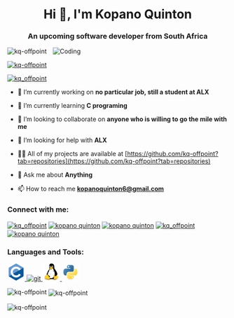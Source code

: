 
<h1 align="center">Hi 👋, I'm Kopano Quinton</h1>
<h3 align="center">An upcoming software developer from South Africa</h3>
<img align="right" alt="Coding" width="400" src="https://i.pinimg.com/originals/e4/26/70/e426702edf874b181aced1e2fa5c6cde.gif">

<p align="left"> <img src="https://komarev.com/ghpvc/?username=kq-offpoint&label=Profile%20views&color=0e75b6&style=flat" alt="kq-offpoint" /> </p>

<p align="left"> <a href="https://github.com/ryo-ma/github-profile-trophy"><img src="https://github-profile-trophy.vercel.app/?username=kq-offpoint" alt="kq-offpoint" /></a> </p>

<p align="left"> <a href="https://twitter.com/kq_offpoint" target="blank"><img src="https://img.shields.io/twitter/follow/kq_offpoint?logo=twitter&style=for-the-badge" alt="kq_offpoint" /></a> </p>

- 🔭 I’m currently working on **no particular job, still a student at ALX**

- 🌱 I’m currently learning **C programing**

- 👯 I’m looking to collaborate on **anyone who is willing to go the mile with me**

- 🤝 I’m looking for help with **ALX**

- 👨‍💻 All of my projects are available at [https://github.com/kq-offpoint?tab=repositories](https://github.com/kq-offpoint?tab=repositories)

- 💬 Ask me about **Anything**

- 📫 How to reach me **kopanoquinton6@gmail.com**

<h3 align="left">Connect with me:</h3>
<p align="left">
<a href="https://twitter.com/kq_offpoint" target="blank"><img align="center" src="https://raw.githubusercontent.com/rahuldkjain/github-profile-readme-generator/master/src/images/icons/Social/twitter.svg" alt="kq_offpoint" height="30" width="40" /></a>
<a href="https://linkedin.com/in/kopano quinton" target="blank"><img align="center" src="https://raw.githubusercontent.com/rahuldkjain/github-profile-readme-generator/master/src/images/icons/Social/linked-in-alt.svg" alt="kopano quinton" height="30" width="40" /></a>
<a href="https://fb.com/kopano quinton" target="blank"><img align="center" src="https://raw.githubusercontent.com/rahuldkjain/github-profile-readme-generator/master/src/images/icons/Social/facebook.svg" alt="kopano quinton" height="30" width="40" /></a>
<a href="https://instagram.com/kq_offpoint" target="blank"><img align="center" src="https://raw.githubusercontent.com/rahuldkjain/github-profile-readme-generator/master/src/images/icons/Social/instagram.svg" alt="kq_offpoint" height="30" width="40" /></a>
<a href="https://www.youtube.com/c/kopano quinton" target="blank"><img align="center" src="https://raw.githubusercontent.com/rahuldkjain/github-profile-readme-generator/master/src/images/icons/Social/youtube.svg" alt="kopano quinton" height="30" width="40" /></a>
</p>

<h3 align="left">Languages and Tools:</h3>
<p align="left"> <a href="https://www.cprogramming.com/" target="_blank" rel="noreferrer"> <img src="https://raw.githubusercontent.com/devicons/devicon/master/icons/c/c-original.svg" alt="c" width="40" height="40"/> </a> <a href="https://git-scm.com/" target="_blank" rel="noreferrer"> <img src="https://www.vectorlogo.zone/logos/git-scm/git-scm-icon.svg" alt="git" width="40" height="40"/> </a> <a href="https://www.linux.org/" target="_blank" rel="noreferrer"> <img src="https://raw.githubusercontent.com/devicons/devicon/master/icons/linux/linux-original.svg" alt="linux" width="40" height="40"/> </a> <a href="https://www.python.org" target="_blank" rel="noreferrer"> <img src="https://raw.githubusercontent.com/devicons/devicon/master/icons/python/python-original.svg" alt="python" width="40" height="40"/> </a> </p>

<p><img align="left" src="https://github-readme-stats.vercel.app/api/top-langs?username=kq-offpoint&show_icons=true&locale=en&layout=compact" alt="kq-offpoint" /></p>

<p>&nbsp;<img align="center" src="https://github-readme-stats.vercel.app/api?username=kq-offpoint&show_icons=true&locale=en" alt="kq-offpoint" /></p>

<p><img align="center" src="https://github-readme-streak-stats.herokuapp.com/?user=kq-offpoint&" alt="kq-offpoint" /></p>

